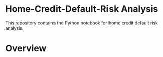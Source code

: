 # Home-Credit-Default-Risk Analysis
This repository contains the Python notebook for home credit default risk analysis.

# Overview
